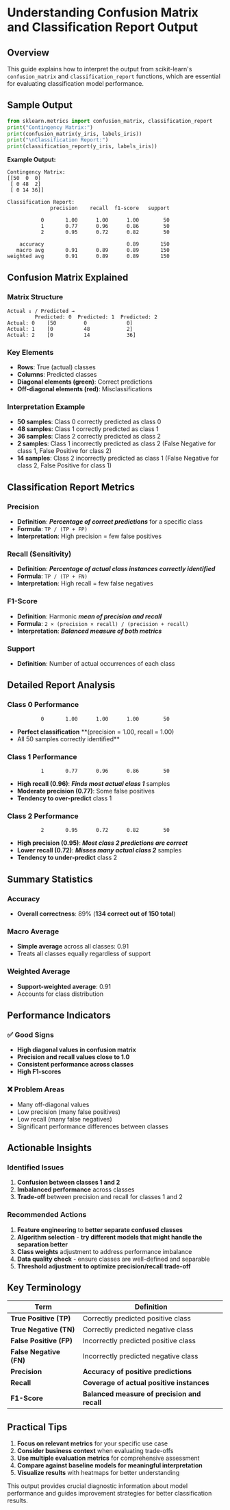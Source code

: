 # Understanding Confusion Matrix and Classification Report Output

## Overview

This guide explains how to interpret the output from scikit-learn's `confusion_matrix` and `classification_report` functions, which are essential for evaluating classification model performance.

## Sample Output

```python
from sklearn.metrics import confusion_matrix, classification_report
print("Contingency Matrix:")
print(confusion_matrix(y_iris, labels_iris))
print("\nClassification Report:")
print(classification_report(y_iris, labels_iris))
```

**Example Output:**
```
Contingency Matrix:
[[50  0  0]
 [ 0 48  2]
 [ 0 14 36]]

Classification Report:
              precision    recall  f1-score   support

           0       1.00      1.00      1.00        50
           1       0.77      0.96      0.86        50
           2       0.95      0.72      0.82        50

    accuracy                           0.89       150
   macro avg       0.91      0.89      0.89       150
weighted avg       0.91      0.89      0.89       150
```

## Confusion Matrix Explained

### Matrix Structure
```
Actual ↓ / Predicted →
         Predicted: 0  Predicted: 1  Predicted: 2
Actual: 0    [50         0             0]
Actual: 1    [0          48            2]
Actual: 2    [0          14            36]
```

### Key Elements
- **Rows**: True (actual) classes
- **Columns**: Predicted classes
- **Diagonal elements (green)**: Correct predictions
- **Off-diagonal elements (red)**: Misclassifications

### Interpretation Example
- **50 samples**: Class 0 correctly predicted as class 0
- **48 samples**: Class 1 correctly predicted as class 1  
- **36 samples**: Class 2 correctly predicted as class 2
- **2 samples**: Class 1 incorrectly predicted as class 2 (False Negative for class 1, False Positive for class 2)
- **14 samples**: Class 2 incorrectly predicted as class 1 (False Negative for class 2, False Positive for class 1)

## Classification Report Metrics

### Precision
- **Definition**: **_Percentage of correct predictions_** for a specific class
- **Formula**: `TP / (TP + FP)`
- **Interpretation**: High precision = few false positives

### Recall (Sensitivity)
- **Definition**: **_Percentage of actual class instances correctly identified_**
- **Formula**: `TP / (TP + FN)`
- **Interpretation**: High recall = few false negatives

### F1-Score
- **Definition**: Harmonic **_mean of precision and recall_**
- **Formula**: `2 × (precision × recall) / (precision + recall)`
- **Interpretation**: **_Balanced measure of both metrics_**

### Support
- **Definition**: Number of actual occurrences of each class

## Detailed Report Analysis

### Class 0 Performance
```
           0       1.00      1.00      1.00        50
```
- **Perfect classification** **(precision = 1.00, recall = 1.00)
- All 50 samples correctly identified**

### Class 1 Performance
```
           1       0.77      0.96      0.86        50
```
- **High recall (0.96)**: **_Finds most actual class 1_** samples
- **Moderate precision (0.77)**: Some false positives
- **Tendency to over-predict** class 1

### Class 2 Performance
```
           2       0.95      0.72      0.82        50
```
- **High precision (0.95)**: **_Most class 2 predictions are correct_**
- **Lower recall (0.72)**: **_Misses many actual class 2_** samples
- **Tendency to under-predict** class 2

## Summary Statistics

### Accuracy
- **Overall correctness**: 89% (**134 correct out of 150 total**)

### Macro Average
- **Simple average** across all classes: 0.91
- Treats all classes equally regardless of support

### Weighted Average
- **Support-weighted average**: 0.91
- Accounts for class distribution

## Performance Indicators

### ✅ Good Signs
- **High diagonal values in confusion matrix**
- **Precision and recall values close to 1.0**
- **Consistent performance across classes**
- **High F1-scores**

### ❌ Problem Areas
- Many off-diagonal values
- Low precision (many false positives)
- Low recall (many false negatives)
- Significant performance differences between classes

## Actionable Insights

### Identified Issues
1. **Confusion between classes 1 and 2**
2. **Imbalanced performance** across classes
3. **Trade-off** between precision and recall for classes 1 and 2

### Recommended Actions
1. **Feature engineering** to **better separate confused classes**
2. **Algorithm selection** - **try different models that might handle the separation better**
3. **Class weights** adjustment to address performance imbalance
4. **Data quality check** - ensure classes are well-defined and separable
5. **Threshold adjustment** **to optimize precision/recall trade-off**

## Key Terminology

| Term | Definition |
|------|------------|
| **True Positive (TP)** | Correctly predicted positive class |
| **True Negative (TN)** | Correctly predicted negative class |
| **False Positive (FP)** | Incorrectly predicted positive class |
| **False Negative (FN)** | Incorrectly predicted negative class |
| **Precision** | **Accuracy of positive predictions** |
| **Recall** | **Coverage of actual positive instances** |
| **F1-Score** | **Balanced measure of precision and recall** |

## Practical Tips

1. **Focus on relevant metrics** for your specific use case
2. **Consider business context** when evaluating trade-offs
3. **Use multiple evaluation metrics** for comprehensive assessment
4. **Compare against baseline models** **for meaningful interpretation**
5. **Visualize results** with heatmaps for better understanding

This output provides crucial diagnostic information about model performance and guides improvement strategies for better classification results.